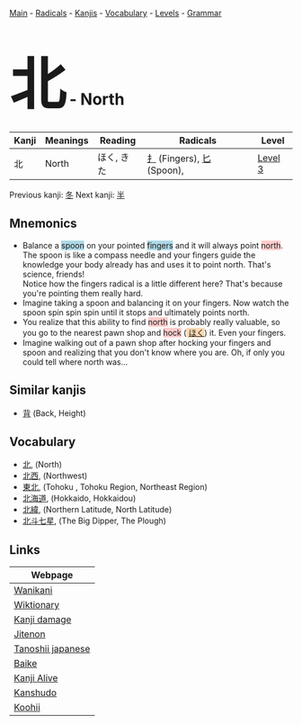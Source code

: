 <style> bigfont {font-size: 100px}</style>
[Main](../README.md) -
[Radicals](../radicals.md) -
[Kanjis](../kanjis.md) -
[Vocabulary](../vocabulary.md) -
[Levels](../levels.md) -
[Grammar](../grammar.md)
# <bigfont> 北</bigfont> - North 

| Kanji | Meanings | Reading | Radicals | Level |
| --- | --- | --- | --- | --- |
| 北 | North | ほく, きた | [扌](../radicals/扌.md) (Fingers), [匕](../radicals/匕.md) (Spoon),  | [Level 3](../levels/wk_level3.md) |

Previous kanji: [冬](冬.md) Next kanji: [半](半.md) 

## Mnemonics
 * Balance a <span style="background-color:#ADD8E6"> spoon</span> on your pointed <span style="background-color:#ADD8E6"> fingers</span> and it will always point <span style="background-color:#ffcccb"> north</span>. The spoon is like a compass needle and your fingers guide the knowledge your body already has and uses it to point north. That's science, friends!<br />Notice how the fingers radical is a little different here? That's because you're pointing them really hard.
* Imagine taking a spoon and balancing it on your fingers. Now watch the spoon spin spin spin until it stops and ultimately points north.
* You realize that this ability to find <span style="background-color:#ffcccb"> north</span> is probably really valuable, so you go to the nearest pawn shop and <span style="background-color:#ffcccb"> hock</span> (<span style="background-color:#fed8b1"> [ほく](https://jisho.org/search/ほく)</span>) it. Even your fingers.
* Imagine walking out of a pawn shop after hocking your fingers and spoon and realizing that you don't know where you are. Oh, if only you could tell where north was...


## Similar kanjis
 * [背](背.md) (Back, Height)


## Vocabulary
 * [北](../vocabulary/北.md), (North)
* [北西](../vocabulary/北.md), (Northwest)
* [東北](../vocabulary/北.md), (Tohoku , Tohoku Region, Northeast Region)
* [北海道](../vocabulary/北.md), (Hokkaido, Hokkaidou)
* [北緯](../vocabulary/北.md), (Northern Latitude, North Latitude)
* [北斗七星](../vocabulary/北.md), (The Big Dipper, The Plough)



## Links 

| Webpage |
| --- |
| [Wanikani          ](https://www.wanikani.com/kanji/北) |
| [Wiktionary        ](https://en.wiktionary.org/wiki/北) |
| [Kanji damage      ](http://www.kanjidamage.com/kanji/search?utf8=✓&q=北) |
| [Jitenon           ](https://jitenon.com/kanji/北) |
| [Tanoshii japanese ](https://www.tanoshiijapanese.com/dictionary/kanji.cfm?k=北) |
| [Baike             ](https://baike.baidu.com/item/北) |
| [Kanji Alive       ](https://app.kanjialive.com/北) |
| [Kanshudo          ](https://www.kanshudo.com/searchmn?q=北) |
| [Koohii            ](https://kanji.koohii.com/study/kanji/北) |

